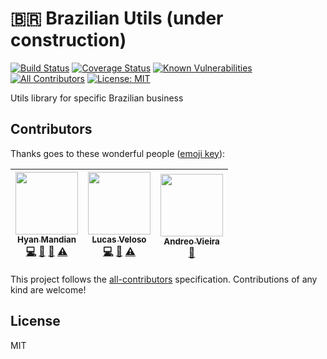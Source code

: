 # :brazil: Brazilian Utils (under construction)

[![Build Status](https://travis-ci.org/hyanmandian/brazilian-utils.svg?branch=master)](https://travis-ci.org/hyanmandian/brazilian-utils) [![Coverage Status](https://codecov.io/gh/hyanmandian/brazilian-utils/branch/master/graph/badge.svg)](https://codecov.io/gh/hyanmandian/brazilian-utils) [![Known Vulnerabilities](https://snyk.io/test/github/hyanmandian/brazilian-utils/badge.svg?targetFile=package.json)](https://snyk.io/test/github/hyanmandian/brazilian-utils?targetFile=package.json) [![All Contributors](https://img.shields.io/badge/all_contributors-3-orange.svg)](#contributors) [![License: MIT](https://img.shields.io/github/license/hyanmandian/brazilian-utils.svg)](https://opensource.org/licenses/MIT)

Utils library for specific Brazilian business

## Contributors

Thanks goes to these wonderful people ([emoji key](https://github.com/kentcdodds/all-contributors#emoji-key)):

<!-- ALL-CONTRIBUTORS-LIST:START - Do not remove or modify this section -->
<!-- prettier-ignore -->
| [<img src="https://avatars2.githubusercontent.com/u/5044101?v=3" width="100px;"/><br /><sub><b>Hyan Mandian</b></sub>](https://github.com/hyanmandian)<br />[💻](https://github.com/hyanmandian/brazilian-utils/commits?author=hyanmandian "Code") [📖](https://github.com/hyanmandian/brazilian-utils/commits?author=hyanmandian "Documentation") [🤔](#ideas-hyanmandian "Ideas, Planning, & Feedback") [⚠️](https://github.com/hyanmandian/brazilian-utils/commits?author=hyanmandian "Tests") | [<img src="https://avatars2.githubusercontent.com/u/4587602?v=3" width="100px;"/><br /><sub><b>Lucas Veloso</b></sub>](https://github.com/lucassveloso)<br />[💻](https://github.com/hyanmandian/brazilian-utils/commits?author=lucassveloso "Code") [🤔](#ideas-lucassveloso "Ideas, Planning, & Feedback") [⚠️](https://github.com/hyanmandian/brazilian-utils/commits?author=lucassveloso "Tests") | [<img src="https://avatars2.githubusercontent.com/u/508827?v=3" width="100px;"/><br /><sub><b>Andreo Vieira</b></sub>](https://github.com/andreoav)<br />[🤔](#ideas-andreoav "Ideas, Planning, & Feedback") |
| :---: | :---: | :---: |
<!-- ALL-CONTRIBUTORS-LIST:END -->

This project follows the [all-contributors](https://github.com/kentcdodds/all-contributors) specification. Contributions of any kind are welcome!


## License

MIT
